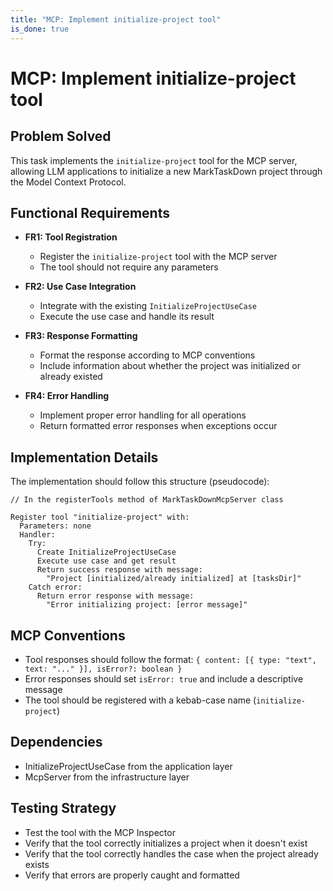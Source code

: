 ```yaml
---
title: "MCP: Implement initialize-project tool"
is_done: true
---
```


# MCP: Implement initialize-project tool

## Problem Solved

This task implements the `initialize-project` tool for the MCP server, allowing LLM applications to initialize a new MarkTaskDown project through the Model Context Protocol.

## Functional Requirements

- **FR1: Tool Registration**

  - Register the `initialize-project` tool with the MCP server
  - The tool should not require any parameters

- **FR2: Use Case Integration**

  - Integrate with the existing `InitializeProjectUseCase`
  - Execute the use case and handle its result

- **FR3: Response Formatting**

  - Format the response according to MCP conventions
  - Include information about whether the project was initialized or already existed

- **FR4: Error Handling**
  - Implement proper error handling for all operations
  - Return formatted error responses when exceptions occur

## Implementation Details

The implementation should follow this structure (pseudocode):

```
// In the registerTools method of MarkTaskDownMcpServer class

Register tool "initialize-project" with:
  Parameters: none
  Handler:
    Try:
      Create InitializeProjectUseCase
      Execute use case and get result
      Return success response with message:
        "Project [initialized/already initialized] at [tasksDir]"
    Catch error:
      Return error response with message:
        "Error initializing project: [error message]"
```

## MCP Conventions

- Tool responses should follow the format: `{ content: [{ type: "text", text: "..." }], isError?: boolean }`
- Error responses should set `isError: true` and include a descriptive message
- The tool should be registered with a kebab-case name (`initialize-project`)

## Dependencies

- InitializeProjectUseCase from the application layer
- McpServer from the infrastructure layer

## Testing Strategy

- Test the tool with the MCP Inspector
- Verify that the tool correctly initializes a project when it doesn't exist
- Verify that the tool correctly handles the case when the project already exists
- Verify that errors are properly caught and formatted
